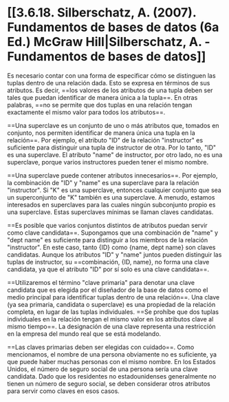 # [[3.6.18. Silberschatz, A. (2007). Fundamentos de bases de datos (6a Ed.) McGraw Hill|Silberschatz, A. - Fundamentos de bases de datos]]
Es necesario contar con una forma de especificar cómo se distinguen las tuplas dentro de una relación dada. Esto se expresa en términos de sus atributos. Es decir, ==los valores de los atributos de una tupla deben ser tales que puedan identificar de manera única a la tupla==. En otras palabras, ==no se permite que dos tuplas en una relación tengan exactamente el mismo valor para todos los atributos==.

==Una superclave es un conjunto de uno o más atributos que, tomados en conjunto, nos permiten identificar de manera única una tupla en la relación==. Por ejemplo, el atributo "ID" de la relación "instructor" es suficiente para distinguir una tupla de instructor de otra. Por lo tanto, "ID" es una superclave. El atributo "name" de instructor, por otro lado, no es una superclave, porque varios instructores pueden tener el mismo nombre.

==Una superclave puede contener atributos innecesarios==. Por ejemplo, la combinación de "ID" y "name" es una superclave para la relación "instructor". Si "K" es una superclave, entonces cualquier conjunto que sea un superconjunto de "K" también es una superclave. A menudo, estamos interesados en superclaves para las cuales ningún subconjunto propio es una superclave. Estas superclaves mínimas se llaman claves candidatas.

==Es posible que varios conjuntos distintos de atributos puedan servir como clave candidata==. Supongamos que una combinación de "name" y "dept name" es suficiente para distinguir a los miembros de la relación "instructor". En este caso, tanto {ID} como {name, dept name} son claves candidatas. Aunque los atributos "ID" y "name" juntos pueden distinguir las tuplas de instructor, su ==combinación, {ID, name}, no forma una clave candidata, ya que el atributo "ID" por sí solo es una clave candidata==.

==Utilizaremos el término "clave primaria" para denotar una clave candidata que es elegida por el diseñador de la base de datos como el medio principal para identificar tuplas dentro de una relación==. Una clave (ya sea primaria, candidata o superclave) es una propiedad de la relación completa, en lugar de las tuplas individuales. ==Se prohíbe que dos tuplas individuales en la relación tengan el mismo valor en los atributos clave al mismo tiempo==. La designación de una clave representa una restricción en la empresa del mundo real que se está modelando.

==Las claves primarias deben ser elegidas con cuidado==. Como mencionamos, el nombre de una persona obviamente no es suficiente, ya que puede haber muchas personas con el mismo nombre. En los Estados Unidos, el número de seguro social de una persona sería una clave candidata. Dado que los residentes no estadounidenses generalmente no tienen un número de seguro social, se deben considerar otros atributos para servir como claves en esos casos.


